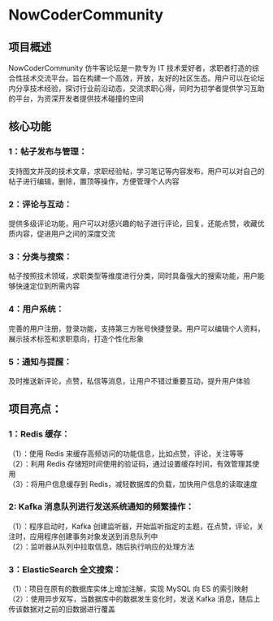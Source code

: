 # NowCoderCommunity

## 项目概述

NowCoderCommunity 仿牛客论坛是一款专为 IT 技术爱好者，求职者打造的综合性技术交流平台。旨在构建一个高效，开放，友好的社区生态。用户可以在论坛内分享技术经验，探讨行业前沿动态，交流求职心得，同时为初学者提供学习互助的平台，为资深开发者提供技术碰撞的空间

## 核心功能

### 1：帖子发布与管理：
支持图文并茂的技术文章，求职经验帖，学习笔记等内容发布，用户可以对自己的帖子进行编辑，删除，置顶等操作，方便管理个人内容
### 2：评论与互动：
提供多级评论功能，用户可以对感兴趣的帖子进行评论，回复，还能点赞，收藏优质内容，促进用户之间的深度交流
### 3：分类与搜索：
帖子按照技术领域，求职类型等维度进行分类，同时具备强大的搜索功能，用户能够快速定位到所需内容
### 4：用户系统：
完善的用户注册，登录功能，支持第三方账号快捷登录。用户可以编辑个人资料，展示技术标签和求职意向，打造个性化形象
### 5：通知与提醒：
及时推送新评论，点赞，私信等消息，让用户不错过重要互动，提升用户体验

## 项目亮点：

### 1：Redis 缓存：
（1）：使用 Redis 来缓存高频访问的功能信息，比如点赞，评论，关注等等 <br />
（2）：利用 Redis 存储短时间使用的验证码，通过设置缓存时间，有效管理其使用 <br />
（3）：将用户信息缓存到 Redis，减轻数据库的负载，加快用户信息的读取速度

### 2: Kafka 消息队列进行发送系统通知的频繁操作：
（1）：程序启动时，Kafka 创建监听器，开始监听指定的主题，在点赞，评论，关注时，应用程序创建事务对象发送到消息队列中 <br />
（2）：监听器从队列中拉取信息，随后执行响应的处理方法

### 3：ElasticSearch 全文搜索：
（1）：项目在原有的数据库实体上增加注解，实现 MySQL 向 ES 的索引映射 <br />
（2）：使用异步双写，当数据库中的数据发生变化时，发送 Kafka 消息，随后上传该数据对之前的旧数据进行覆盖
